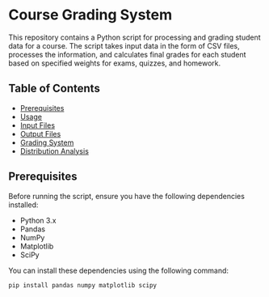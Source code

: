 # Course Grading System

This repository contains a Python script for processing and grading student data for a course. The script takes input data in the form of CSV files, processes the information, and calculates final grades for each student based on specified weights for exams, quizzes, and homework.

## Table of Contents

- [Prerequisites](#prerequisites)
- [Usage](#usage)
- [Input Files](#input-files)
- [Output Files](#output-files)
- [Grading System](#grading-system)
- [Distribution Analysis](#distribution-analysis)

## Prerequisites

Before running the script, ensure you have the following dependencies installed:

- Python 3.x
- Pandas
- NumPy
- Matplotlib
- SciPy

You can install these dependencies using the following command:

```bash
pip install pandas numpy matplotlib scipy
